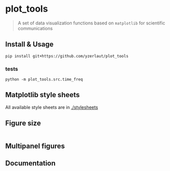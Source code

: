 # plot_tools

> A set of data visualization functions based on `matplotlib` for scientific communications

## Install & Usage

```
pip install git+https://github.com/yzerlaut/plot_tools
```

### tests

```
python -m plot_tools.src.time_freq
```

## Matplotlib style sheets

All available style sheets are in [./stylesheets](./stylesheets)

## Figure size

```

```

## Multipanel figures

## Documentation


